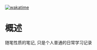 <!--
 * @Author: 咸鱼型233
 * @Date: 2021-01-21 22:57:37
 * @LastEditTime: 2021-05-09 06:35:32
 * @LastEditors: Please set LastEditors
 * @Description: In User Settings Edit
 * @FilePath: \DailyNotes\README.md
-->

[![wakatime](https://wakatime.com/badge/github/Ayusummer/DailyNotes.svg)](https://wakatime.com/badge/github/Ayusummer/DailyNotes)

# 概述

随笔性质的笔记, 只是个人普通的日常学习记录 

